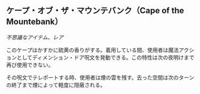 ## ケープ・オブ・ザ・マウンテバンク（Cape of the Mountebank）
*不思議なアイテム、レア*

このケープはかすかに硫黄の香りがする。着用している間、使用者は魔法アクションとしてディメンション・ドア呪文を発動できる。この特性は次の夜明けまで再び使用できない。

その呪文でテレポートする時、使用者は煙の雲を残す。去った空間は次のターンの終了まで煙によって軽度に隠蔽される。